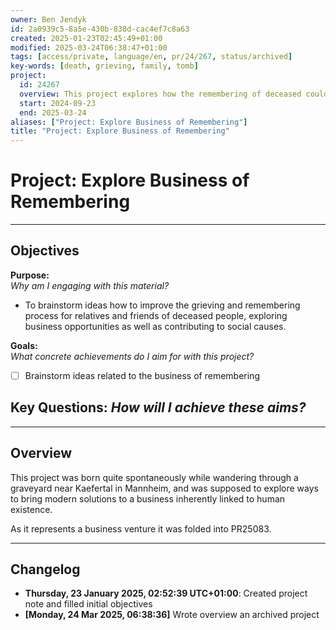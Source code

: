 ```yaml
---
owner: Ben Jendyk
id: 2a0939c5-8a5e-430b-838d-cac4ef7c8a63
created: 2025-01-23T02:45:49+01:00
modified: 2025-03-24T06:38:47+01:00
tags: [access/private, language/en, pr/24/267, status/archived]
key-words: [death, grieving, family, tomb]
project:
  id: 24267
  overview: This project explores how the remembering of deceased could be improved
  start: 2024-09-23
  end: 2025-03-24
aliases: ["Project: Explore Business of Remembering"]
title: "Project: Explore Business of Remembering"
---
```


# Project: Explore Business of Remembering

---

## Objectives

**Purpose:**  
*Why am I engaging with this material?*
- To brainstorm ideas how to improve the grieving and remembering process for relatives and friends of deceased people, exploring business opportunities as well as contributing to social causes.

**Goals:**  
*What concrete achievements do I aim for with this project?*
- [ ] Brainstorm ideas related to the business of remembering

**Key Questions:**
*How will I achieve these aims?*
-

---

## Overview

This project was born quite spontaneously while wandering through a graveyard near Kaefertal in Mannheim, and was supposed to explore ways to bring modern solutions to a business inherently linked to human existence.

As it represents a business venture it was folded into PR25083.

---

## Changelog

- **Thursday, 23 January 2025, 02:52:39 UTC+01:00**: Created project note and filled initial objectives
- **[Monday, 24 Mar 2025, 06:38:36]** Wrote overview an archived project
